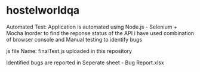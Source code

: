 # hostelworldqa


Automated Test: Application is automated using Node.js - Selenium + Mocha
Inorder to find the reponse status of the API i have used combination of browser console and Manual testing to identify bugs

js file Name: finalTest.js uploaded in this repository

Identified bugs are reported in Seperate sheet - Bug Report.xlsx
